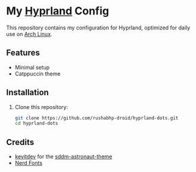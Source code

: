# My [Hyprland](https://github.com/hyprwm/Hyprland) Config

This repository contains my configuration for Hyprland, optimized for daily use on [Arch Linux](https://www.archlinux.org).

## Features
* Minimal setup
* Catppuccin theme

## Installation
1. Clone this repository:
   ```bash
   git clone https://github.com/rushabhp-droid/hyprland-dots.git
   cd hyprland-dots


## Credits
* [keyitdev](https://github.com/keyitdev) for the [sddm-astronaut-theme](https://github.com/keyitdev/sddm-astronaut-theme)
* [Nerd Fonts](https://www.nerdfonts.com/)
